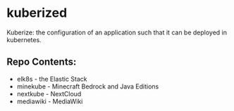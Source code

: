 # kuberized
Kuberize: the configuration of an application such that it can be deployed in kubernetes.
## Repo Contents:
* elk8s - the Elastic Stack
* minekube - Minecraft Bedrock and Java Editions
* nextkube - NextCloud
* mediawiki - MediaWiki
